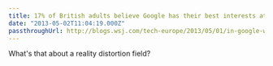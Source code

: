 ```yaml
---
title: 17% of British adults believe Google has their best interests at heart
date: "2013-05-02T11:04:19.000Z"
passthroughUrl: http://blogs.wsj.com/tech-europe/2013/05/01/in-google-we-trust/
---
```


What's that about a reality distortion field?